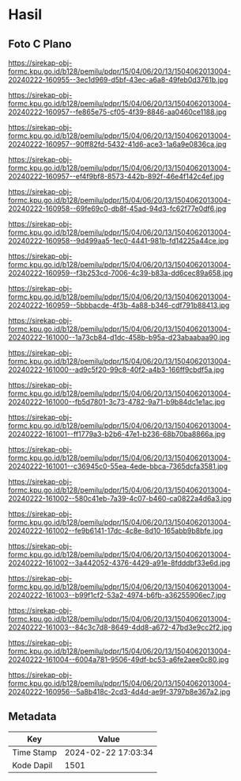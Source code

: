 # Hasil

## Foto C Plano

https://sirekap-obj-formc.kpu.go.id/b128/pemilu/pdpr/15/04/06/20/13/1504062013004-20240222-160955--3ec1d969-d5bf-43ec-a6a8-49feb0d3761b.jpg

https://sirekap-obj-formc.kpu.go.id/b128/pemilu/pdpr/15/04/06/20/13/1504062013004-20240222-160957--fe865e75-cf05-4f39-8846-aa0460ce1188.jpg

https://sirekap-obj-formc.kpu.go.id/b128/pemilu/pdpr/15/04/06/20/13/1504062013004-20240222-160957--90ff82fd-5432-41d6-ace3-1a6a9e0836ca.jpg

https://sirekap-obj-formc.kpu.go.id/b128/pemilu/pdpr/15/04/06/20/13/1504062013004-20240222-160957--ef4f9bf8-8573-442b-892f-46e4f142c4ef.jpg

https://sirekap-obj-formc.kpu.go.id/b128/pemilu/pdpr/15/04/06/20/13/1504062013004-20240222-160958--69fe69c0-db8f-45ad-94d3-fc62f77e0df6.jpg

https://sirekap-obj-formc.kpu.go.id/b128/pemilu/pdpr/15/04/06/20/13/1504062013004-20240222-160958--9d499aa5-1ec0-4441-981b-fd14225a44ce.jpg

https://sirekap-obj-formc.kpu.go.id/b128/pemilu/pdpr/15/04/06/20/13/1504062013004-20240222-160959--f3b253cd-7006-4c39-b83a-dd6cec89a658.jpg

https://sirekap-obj-formc.kpu.go.id/b128/pemilu/pdpr/15/04/06/20/13/1504062013004-20240222-160959--5bbbacde-4f3b-4a88-b346-cdf791b88413.jpg

https://sirekap-obj-formc.kpu.go.id/b128/pemilu/pdpr/15/04/06/20/13/1504062013004-20240222-161000--1a73cb84-d1dc-458b-b95a-d23abaabaa90.jpg

https://sirekap-obj-formc.kpu.go.id/b128/pemilu/pdpr/15/04/06/20/13/1504062013004-20240222-161000--ad9c5f20-99c8-40f2-a4b3-166ff9cbdf5a.jpg

https://sirekap-obj-formc.kpu.go.id/b128/pemilu/pdpr/15/04/06/20/13/1504062013004-20240222-161000--fb5d7801-3c73-4782-9a71-b9b84dc1e1ac.jpg

https://sirekap-obj-formc.kpu.go.id/b128/pemilu/pdpr/15/04/06/20/13/1504062013004-20240222-161001--ff1779a3-b2b6-47e1-b236-68b70ba8866a.jpg

https://sirekap-obj-formc.kpu.go.id/b128/pemilu/pdpr/15/04/06/20/13/1504062013004-20240222-161001--c36945c0-55ea-4ede-bbca-7365dcfa3581.jpg

https://sirekap-obj-formc.kpu.go.id/b128/pemilu/pdpr/15/04/06/20/13/1504062013004-20240222-161002--580c41eb-7a39-4c07-b460-ca0822a4d6a3.jpg

https://sirekap-obj-formc.kpu.go.id/b128/pemilu/pdpr/15/04/06/20/13/1504062013004-20240222-161002--fe9b6141-17dc-4c8e-8d10-165abb9b8bfe.jpg

https://sirekap-obj-formc.kpu.go.id/b128/pemilu/pdpr/15/04/06/20/13/1504062013004-20240222-161002--3a442052-4376-4429-a91e-8fdddbf33e6d.jpg

https://sirekap-obj-formc.kpu.go.id/b128/pemilu/pdpr/15/04/06/20/13/1504062013004-20240222-161003--b99f1cf2-53a2-4974-b6fb-a36255906ec7.jpg

https://sirekap-obj-formc.kpu.go.id/b128/pemilu/pdpr/15/04/06/20/13/1504062013004-20240222-161003--84c3c7d8-8649-4dd8-a672-47bd3e9cc2f2.jpg

https://sirekap-obj-formc.kpu.go.id/b128/pemilu/pdpr/15/04/06/20/13/1504062013004-20240222-161004--6004a781-9506-49df-bc53-a6fe2aee0c80.jpg

https://sirekap-obj-formc.kpu.go.id/b128/pemilu/pdpr/15/04/06/20/13/1504062013004-20240222-160956--5a8b418c-2cd3-4d4d-ae9f-3797b8e367a2.jpg


## Metadata

| Key        | Value               |
| ---------- | ------------------- |
| Time Stamp | 2024-02-22 17:03:34 |
| Kode Dapil | 1501                |



